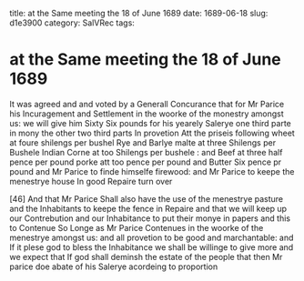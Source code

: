 title: at the Same meeting the 18 of June 1689
date: 1689-06-18
slug: d1e3900
category: SalVRec
tags: 


<div markdown class="doc" id="d1e3900">


# at the Same meeting the 18 of June 1689

It was agreed and and voted by a Generall Concurance that for Mr Parice his Incuragement and Settlement in the woorke of the monestry amongst us: we will give him Sixty Six pounds for his yearely Salerye one third parte in mony the other two third parts In provetion Att the priseis following wheet at foure shilengs per bushel Rye and Barlye malte at three Shilengs per Bushele Indian Corne at too Shilengs per bushele : and Beef at three half pence per pound porke att too pence per pound and Butter Six pence pr pound and Mr Parice to finde himselfe firewood: and Mr Parice to keepe the menestrye house In good Repaire turn over

[46] And that Mr Parice Shall also have the use of the menestrye pasture and the Inhabitants to keepe the fence in Repaire and that we will keep up our Contrebution and our Inhabitance to put their monye in papers and this to Contenue So Longe as Mr Parice Contenues in the woorke of the menestrye amongst us: and all provetion to be good and marchantable: and If it plese god to bless the Inhabitance we shall be willinge to give more and we expect that If god shall deminsh the estate of the people that then Mr parice doe abate of his Salerye acordeing to proportion
</div>